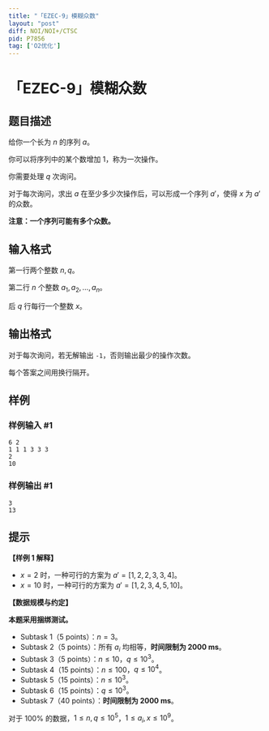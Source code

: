 ```yaml
---
title: "「EZEC-9」模糊众数"
layout: "post"
diff: NOI/NOI+/CTSC
pid: P7856
tag: ['O2优化']
---
```

# 「EZEC-9」模糊众数
## 题目描述

给你一个长为 $n$ 的序列 $a$。

你可以将序列中的某个数增加 $1$，称为一次操作。

你需要处理 $q$ 次询问。

对于每次询问，求出 $a$ 在至少多少次操作后，可以形成一个序列 $a'$，使得 $x$ 为 $a'$ 的众数。

**注意：一个序列可能有多个众数。**
## 输入格式

第一行两个整数 $n,q$。

第二行 $n$ 个整数 $a_1,a_2,\ldots,a_n$。

后 $q$ 行每行一个整数 $x$。
## 输出格式

对于每次询问，若无解输出 `-1`，否则输出最少的操作次数。

每个答案之间用换行隔开。
## 样例

### 样例输入 #1
```
6 2
1 1 1 3 3 3
2
10

```
### 样例输出 #1
```
3
13

```
## 提示

**【样例 1 解释】**

- $x=2$ 时，一种可行的方案为 $a'=[1,2,2,3,3,4]$。
- $x=10$ 时，一种可行的方案为 $a'=[1,2,3,4,5,10]$。

**【数据规模与约定】**

**本题采用捆绑测试。**

-  Subtask 1（5 points）：$n=3$。
-  Subtask 2（5 points）：所有 $a_i$ 均相等，**时间限制为 2000 ms**。
-  Subtask 3（5 points）：$n\le 10$，$q\le 10^3$。
-  Subtask 4（15 points）：$n\le 100$，$q\le 10^4$。
-  Subtask 5（15 points）：$n\le 10^3$。
-  Subtask 6（15 points）：$q\le 10^3$。
-  Subtask 7（40 points）：**时间限制为 2000 ms**。

对于 $100\%$ 的数据，$1\le n,q\le 10^5$，$1\le a_i,x\le 10^9$。
